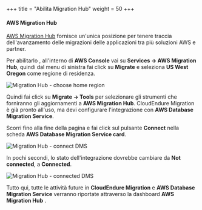 +++
title = "Abilita Migration Hub"
weight = 50
+++

#### AWS Migration Hub

<a href="https://aws.amazon.com/migration-hub/" target="_blank">AWS Migration Hub</a> fornisce un'unica posizione per tenere traccia dell'avanzamento delle migrazioni delle applicazioni tra più soluzioni AWS e partner.

Per abilitarlo , all'interno di  **AWS Console** vai su **Services -> AWS Migration Hub**, quindi dal menu di sinistra fai click su  **Migrate** e seleziona **US West Oregon** come regione di residenza.

![Migration Hub - choose home region](/intro/migration-hub-choose-home-region.png)

Quindi fai click su  **Migrate -> Tools** per selezionare gli strumenti che forniranno gli aggiornamenti a  **AWS Migration Hub**. CloudEndure Migration è già pronto all'uso, ma devi configurare l'integrazione con  **AWS Database Migration Service**.

Scorri fino alla fine della pagina e fai click sul pulsante  **Connect** nella scheda **AWS Database Migration Service card**.

![Migration Hub - connect DMS](/intro/migration-hub-connect-dms.png)

In pochi secondi, lo stato dell'integrazione dovrebbe cambiare da  **Not connected**, a **Connected**.

![Migration Hub - connected DMS](/intro/migration-hub-connect-dms-connected.png)

Tutto qui, tutte le attività future in **CloudEndure Migration** e **AWS Database Migration Service** verranno riportate attraverso la dashboard **AWS Migration Hub** .